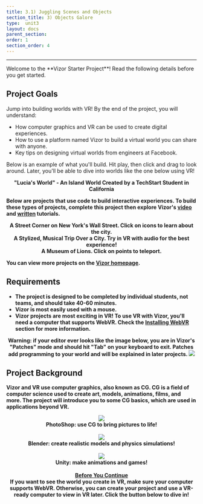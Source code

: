 ```yaml
---
title: 3.1) Juggling Scenes and Objects
section_title: 3) Objects Galore
type:  unit3
layout: docs
parent_section: 
order: 1
section_order: 4
---
```

<hr>
Welcome to the **Vizor Starter Project**! Read the following details before you get started.

## Project Goals
Jump into building worlds with VR! By the end of the project, you will understand:
* How computer graphics and VR can be used to create digital experiences.
* How to use a platform named Vizor to build a virtual world you can share with anyone.
* Key tips on designing virtual worlds from engineers at Facebook.

Below is an example of what you'll build. Hit play, then click and drag to look around. Later, you'll be able to dive into worlds like the one below using VR!
<div style="text-align:center">
	<script src="//vizor.io/scripts/embed.js" data-vizorurl="//vizor.io/embed/lperez/lucia-s-world-copy" ></script>
	<strong> "Lucia's World" - An Island World Created by a TechStart Student in California
</div>

Below are projects that use code to build interactive experiences. To build these types of projects, complete this project then explore Vizor's [video](https://www.youtube.com/playlist?list=PLL0Qt-QS9kmTNhmYOMOvy0XMyvzdAdFnX) and [written](https://blog.vizor.io/) tutorials. 

<div style="text-align:center">
	<script src="//vizor.io/scripts/embed.js" data-vizorurl="//vizor.io/embed/fthr/open-hotspot" ></script>
	<strong> A Street Corner on New York's Wall Street. Click on icons to learn about the city.
</div>

<div style="text-align:center">
	<script src="//vizor.io/scripts/embed.js" data-vizorurl="//vizor.io/embed/fthr/2nda" ></script>
	<strong> A Stylized, Musical Trip Over a City. Try in VR with audio for the best experience!
</div>

<div style="text-align:center">
	<script src="//vizor.io/scripts/embed.js" data-vizorurl="//vizor.io/embed/lintu/lion-museum-10" ></script>
	<strong> A Museum of Lions. Click on points to teleport. </strong>
</div>

You can view more projects on the [Vizor homepage](https://patches.vizor.io/).

## Requirements
* The project is designed to be completed by individual students, not teams, and should take 40-60 minutes.
* Vizor is most easily used with a mouse.
* Vizor projects are most exciting in VR! To use VR with Vizor, you'll need a computer that supports WebVR. Check the [Installing WebVR](/docs/1.0.0/introduction/installing_web_vr.html) section for more information.

<div class="alert_red" style="text-align:center">
  <strong>Warning:</strong> if your editor ever looks like the image below, you are in Vizor's "Patches" mode and should hit "Tab" on your keyboard to exit. Patches add programming to your world and will be explained in later projects.
  <img src="/images/docs/intro_vizor/patches.png">
</div>

## Project Background

Vizor and VR use computer graphics, also known as CG. CG is a field of computer science used to create art, models, animations, films, and more. The project will introduce you to some CG basics, which are used in applications beyond VR.

<div style="text-align:center">
	<img src="/images/docs/intro_vizor/photoshop.gif">
	<br>
	<strong> PhotoShop: use CG to bring pictures to life!  </strong>
</div>
<br>

<div style="text-align:center">
	<img src="/images/docs/intro_vizor/blender.gif">
	<br>
	<strong> Blender: create realistic models and physics simulations!  </strong>
</div>
<br>

<div style="text-align:center">
	<img src="/images/docs/intro_vizor/unity.gif">
	<br>
	<strong> Unity: make animations and games!</strong>
</div>
<br>

<div class="alert_green" style="text-align:center">
  <strong><u>Before You Continue</u></strong>
  <br>
  If you want to see the world you create in VR, make sure your computer supports WebVR. Otherwise, you can create your project and use a VR-ready computer to view in VR later. Click the button below to dive in!
</div>
